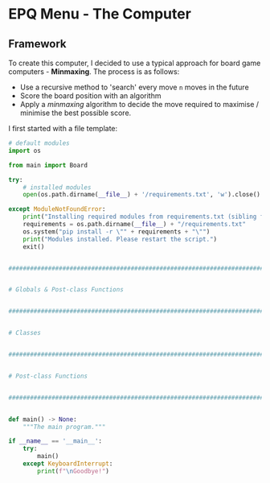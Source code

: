 # EPQ Menu - The Computer

## Framework

To create this computer, I decided to use a typical approach for board game computers - **Minmaxing**. The process is as follows:

* Use a recursive method to 'search' every move `n` moves in the future
* Score the board position with an algorithm
* Apply a *minmaxing* algorithm to decide the move required to maximise / minimise the best possible score.

I first started with a file template:

```py
# default modules
import os

from main import Board

try:
    # installed modules
    open(os.path.dirname(__file__) + '/requirements.txt', 'w').close()

except ModuleNotFoundError:
    print("Installing required modules from requirements.txt (sibling file). Please wait...")
    requirements = os.path.dirname(__file__) + "/requirements.txt"
    os.system("pip install -r \"" + requirements + "\"")
    print("Modules installed. Please restart the script.")
    exit()


####################################################################################################


# Globals & Post-class Functions


###################################################################################################


# Classes


###################################################################################################


# Post-class Functions


###################################################################################################


def main() -> None:
    """The main program."""

if __name__ == '__main__':
    try:
        main()
    except KeyboardInterrupt:
        print(f"\nGoodbye!")
```
